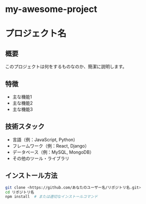 # my-awesome-project
# プロジェクト名

## 概要
このプロジェクトは何をするものなのか、簡潔に説明します。

## 特徴
- 主な機能1
- 主な機能2
- 主な機能3

## 技術スタック
- 言語（例：JavaScript, Python）
- フレームワーク（例：React, Django）
- データベース（例：MySQL, MongoDB）
- その他のツール・ライブラリ

## インストール方法
```bash
git clone <https://github.com/あなたのユーザー名/リポジトリ名.git>
cd リポジトリ名
npm install  # または適切なインストールコマンド



